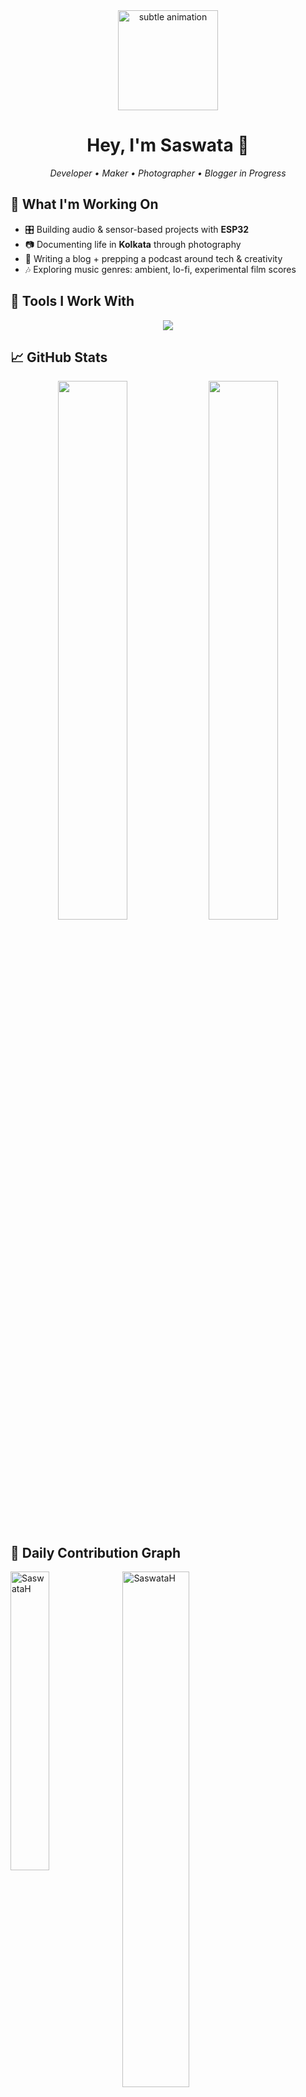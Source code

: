 <!-- Sleek & Subtle GitHub Profile README.md -->

<div align="center">

  <img src="https://media.giphy.com/media/qgQUggAC3Pfv687qPC/giphy.gif" width="160px" alt="subtle animation" />

  <h1>Hey, I'm Saswata 👋</h1>
  <p><i>Developer • Maker • Photographer • Blogger in Progress</i></p>

</div>

<h2>🌱 What I'm Working On</h2>

<ul>
  <li>🎛️ Building audio & sensor-based projects with <strong>ESP32</strong></li>
  <li>📷 Documenting life in <strong>Kolkata</strong> through photography</li>
  <li>📝 Writing a blog + prepping a podcast around tech & creativity</li>
  <li>🎶 Exploring music genres: ambient, lo-fi, experimental film scores</li>
</ul>

<h2>🧰 Tools I Work With</h2>

<div align="center">
  <img src="https://skillicons.dev/icons?i=py,cpp,arduino,linux,neovim,git,github,vscode&perline=8" />
</div>

<h2>📈 GitHub Stats</h2>

<div align="center">

  <img src="https://github-readme-stats.vercel.app/api?username=SaswataH&show_icons=true&hide_title=true&hide_border=true&theme=ayu-mirage" width="47%" />
  <img src="https://github-readme-streak-stats.herokuapp.com?user=SaswataH&hide_border=true&theme=ayu-mirage" width="47%" />

</div>

<h2>📅 Daily Contribution Graph</h2>

<p><img align="left" src="https://github-readme-stats.vercel.app/api/top-langs?username=SaswataH&show_icons=true&langs_count=8&hide=makefile&size_weight=0.5&count_weight=0.5&theme=panda&bg_color=00000000&border_color=808080&locale=en&layout=compact&hide_border=true" alt="SaswataH" width="35%"/></p>

<p><img align="center" src="https://github-readme-stats.vercel.app/api?username=SaswataH&show_icons=true&theme=blueberry&hide_border=true&bg_color=00000000&border_color=808080"  alt="SaswataH"width="46%" /></p>
<br />

<h3 align="left">Connect with me:</h3>
<p align="left">
<a href="https://linkedin.com/in/saswatahalder05" target="blank"><img align="center" src="https://raw.githubusercontent.com/rahuldkjain/github-profile-readme-generator/master/src/images/icons/Social/linked-in-alt.svg" alt="saswatahalder05" height="30" width="40" /></a>
<a href="https://x.com/BosonsInteger" target="blank"><img align="center" src="https://raw.githubusercontent.com/rahuldkjain/github-profile-readme-generator/master/src/images/icons/Social/instagram.svg" alt="saswatahalder05" height="30" width="40" /></a>
</p>

<div align="center">
  <sub><i>Thanks for visiting. Always exploring, always building.</i></sub>
</div>
